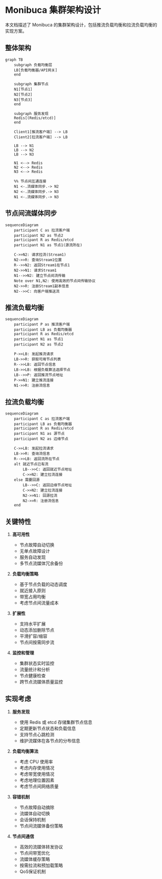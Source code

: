 # Monibuca 集群架构设计

本文档描述了 Monibuca 的集群架构设计，包括推流负载均衡和拉流负载均衡的实现方案。

## 整体架构

```mermaid
graph TB
    subgraph 负载均衡层
    LB[负载均衡器/API网关]
    end
    
    subgraph 集群节点
    N1[节点1]
    N2[节点2]
    N3[节点3]
    end
    
    subgraph 服务发现
    Redis[(Redis/etcd)]
    end
    
    Client1[推流客户端] --> LB
    Client2[拉流客户端] --> LB
    
    LB --> N1
    LB --> N2
    LB --> N3
    
    N1 <--> Redis
    N2 <--> Redis
    N3 <--> Redis
    
    %% 节点间互通连接
    N1 <-.流媒体同步.-> N2
    N2 <-.流媒体同步.-> N3
    N1 <-.流媒体同步.-> N3
```

## 节点间流媒体同步

```mermaid
sequenceDiagram
    participant C as 拉流客户端
    participant N2 as 节点2
    participant R as Redis/etcd
    participant N1 as 节点1(源流所在)
    
    C->>N2: 请求拉流(Stream1)
    N2->>R: 查询Stream1位置
    R-->>N2: 返回Stream1在节点1
    N2->>N1: 请求Stream1
    N1-->>N2: 建立节点间流传输
    Note over N1,N2: 使用高效的节点间传输协议
    N2->>R: 注册Stream1副本信息
    N2-->>C: 向客户端推送流
```

## 推流负载均衡

```mermaid
sequenceDiagram
    participant P as 推流客户端
    participant LB as 负载均衡器
    participant R as Redis/etcd
    participant N1 as 节点1
    participant N2 as 节点2
    
    P->>LB: 发起推流请求
    LB->>R: 获取可用节点列表
    R-->>LB: 返回节点信息
    LB->>LB: 根据负载算法选择节点
    LB-->>P: 返回推流节点地址
    P->>N1: 建立推流连接
    N1->>R: 注册流信息
```

## 拉流负载均衡

```mermaid
sequenceDiagram
    participant C as 拉流客户端
    participant LB as 负载均衡器
    participant R as Redis/etcd
    participant N1 as 源节点
    participant N2 as 边缘节点
    
    C->>LB: 发起拉流请求
    LB->>R: 查询流信息
    R-->>LB: 返回流所在节点
    alt 就近节点已有流
        LB-->>C: 返回就近节点地址
        C->>N2: 建立拉流连接
    else 需要回源
        LB-->>C: 返回边缘节点地址
        C->>N2: 建立拉流连接
        N2->>N1: 回源拉流
        N2->>R: 注册流信息
    end
```

## 关键特性

1. **高可用性**
   - 节点故障自动切换
   - 无单点故障设计
   - 服务自动发现
   - 多节点流媒体冗余备份

2. **负载均衡策略**
   - 基于节点负载的动态调度
   - 就近接入原则
   - 带宽占用均衡
   - 考虑节点间流量成本

3. **扩展性**
   - 支持水平扩展
   - 动态添加删除节点
   - 平滑扩容/缩容
   - 节点间按需同步流

4. **监控和管理**
   - 集群状态实时监控
   - 流量统计和分析
   - 节点健康检查
   - 跨节点流媒体质量监控

## 实现考虑

1. **服务发现**
   - 使用 Redis 或 etcd 存储集群节点信息
   - 定期更新节点状态和负载信息
   - 支持节点心跳检测
   - 维护流媒体在各节点的分布信息

2. **负载均衡算法**
   - 考虑 CPU 使用率
   - 考虑内存使用情况
   - 考虑带宽使用情况
   - 考虑地理位置因素
   - 考虑节点间网络质量

3. **容错机制**
   - 节点故障自动摘除
   - 流媒体自动切换
   - 会话保持机制
   - 节点间流媒体备份策略

4. **节点间通信**
   - 高效的流媒体转发协议
   - 节点间带宽优化
   - 流媒体缓存策略
   - 按需拉流和预加载策略
   - QoS保证机制 